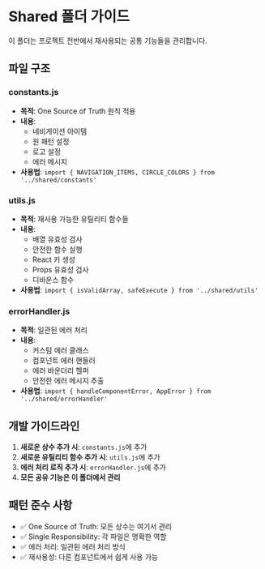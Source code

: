 # Shared 폴더 가이드

이 폴더는 프로젝트 전반에서 재사용되는 공통 기능들을 관리합니다.

## 파일 구조

### constants.js
- **목적**: One Source of Truth 원칙 적용
- **내용**: 
  - 네비게이션 아이템
  - 원 패턴 설정
  - 로고 설정
  - 에러 메시지
- **사용법**: `import { NAVIGATION_ITEMS, CIRCLE_COLORS } from '../shared/constants'`

### utils.js
- **목적**: 재사용 가능한 유틸리티 함수들
- **내용**:
  - 배열 유효성 검사
  - 안전한 함수 실행
  - React 키 생성
  - Props 유효성 검사
  - 디바운스 함수
- **사용법**: `import { isValidArray, safeExecute } from '../shared/utils'`

### errorHandler.js
- **목적**: 일관된 에러 처리
- **내용**:
  - 커스텀 에러 클래스
  - 컴포넌트 에러 핸들러
  - 에러 바운더리 헬퍼
  - 안전한 에러 메시지 추출
- **사용법**: `import { handleComponentError, AppError } from '../shared/errorHandler'`

## 개발 가이드라인

1. **새로운 상수 추가 시**: `constants.js`에 추가
2. **새로운 유틸리티 함수 추가 시**: `utils.js`에 추가
3. **에러 처리 로직 추가 시**: `errorHandler.js`에 추가
4. **모든 공유 기능은 이 폴더에서 관리**

## 패턴 준수 사항

- ✅ One Source of Truth: 모든 상수는 여기서 관리
- ✅ Single Responsibility: 각 파일은 명확한 역할
- ✅ 에러 처리: 일관된 에러 처리 방식
- ✅ 재사용성: 다른 컴포넌트에서 쉽게 사용 가능
